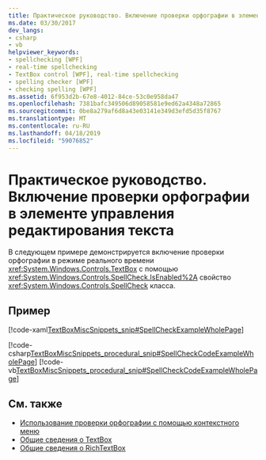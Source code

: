 ```yaml
---
title: Практическое руководство. Включение проверки орфографии в элементе управления редактирования текста
ms.date: 03/30/2017
dev_langs:
- csharp
- vb
helpviewer_keywords:
- spellchecking [WPF]
- real-time spellchecking
- TextBox control [WPF], real-time spellchecking
- spelling checker [WPF]
- checking spelling [WPF]
ms.assetid: 6f953d2b-67e8-4012-84ce-53c0e958da47
ms.openlocfilehash: 7381bafc349506d89058581e9ed62a4348a72865
ms.sourcegitcommit: 0be8a279af6d8a43e03141e349d3efd5d35f8767
ms.translationtype: MT
ms.contentlocale: ru-RU
ms.lasthandoff: 04/18/2019
ms.locfileid: "59076852"
---
```

# <a name="how-to-enable-spell-checking-in-a-text-editing-control"></a>Практическое руководство. Включение проверки орфографии в элементе управления редактирования текста
В следующем примере демонстрируется включение проверки орфографии в режиме реального времени <xref:System.Windows.Controls.TextBox> с помощью <xref:System.Windows.Controls.SpellCheck.IsEnabled%2A> свойство <xref:System.Windows.Controls.SpellCheck> класса.  
  
## <a name="example"></a>Пример  
 [!code-xaml[TextBoxMiscSnippets_snip#SpellCheckExampleWholePage](~/samples/snippets/csharp/VS_Snippets_Wpf/TextBoxMiscSnippets_snip/csharp/spellcheckexample.xaml#spellcheckexamplewholepage)]  
  
 [!code-csharp[TextBoxMiscSnippets_procedural_snip#SpellCheckCodeExampleWholePage](~/samples/snippets/csharp/VS_Snippets_Wpf/TextBoxMiscSnippets_procedural_snip/CSharp/SpellCheckExample.cs#spellcheckcodeexamplewholepage)]
 [!code-vb[TextBoxMiscSnippets_procedural_snip#SpellCheckCodeExampleWholePage](~/samples/snippets/visualbasic/VS_Snippets_Wpf/TextBoxMiscSnippets_procedural_snip/visualbasic/spellcheckexample.vb#spellcheckcodeexamplewholepage)]  
  
## <a name="see-also"></a>См. также

- [Использование проверки орфографии с помощью контекстного меню](how-to-use-spell-checking-with-a-context-menu.md)
- [Общие сведения о TextBox](textbox-overview.md)
- [Общие сведения о RichTextBox](richtextbox-overview.md)
